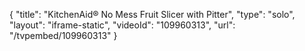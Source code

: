 {
    "title": "KitchenAid&reg; No Mess Fruit Slicer with Pitter",
    "type": "solo",
    "layout": "iframe-static",
    "videoId": "109960313",
    "url": "\/tvpembed\/109960313"
}